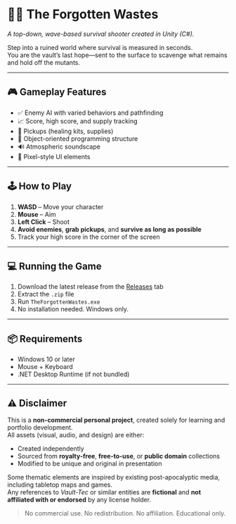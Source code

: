 # 🧟‍♂️ The Forgotten Wastes

_A top-down, wave-based survival shooter created in Unity (C#)._

Step into a ruined world where survival is measured in seconds.  
You are the vault’s last hope—sent to the surface to scavenge what remains and hold off the mutants.

---

## 🎮 Gameplay Features

- ✅ Enemy AI with varied behaviors and pathfinding  
- 📈 Score, high score, and supply tracking  
- 💊 Pickups (healing kits, supplies)  
- 🧠 Object-oriented programming structure  
- 🔊 Atmospheric soundscape  
- 🎨 Pixel-style UI elements  

---

## 🕹️ How to Play

1. **WASD** – Move your character  
2. **Mouse** – Aim  
3. **Left Click** – Shoot  
4. **Avoid enemies**, **grab pickups**, and **survive as long as possible**  
5. Track your high score in the corner of the screen  

---

## 💻 Running the Game

1. Download the latest release from the [Releases](../../releases) tab  
2. Extract the `.zip` file  
3. Run `TheForgottenWastes.exe`  
4. No installation needed. Windows only.

---

## 📦 Requirements

- Windows 10 or later  
- Mouse + Keyboard  
- .NET Desktop Runtime (if not bundled)

---

## ⚠️ Disclaimer

This is a **non-commercial personal project**, created solely for learning and portfolio development.  
All assets (visual, audio, and design) are either:

- Created independently
- Sourced from **royalty-free**, **free-to-use**, or **public domain** collections  
- Modified to be unique and original in presentation

Some thematic elements are inspired by existing post-apocalyptic media, including tabletop maps and games.  
Any references to _Vault-Tec_ or similar entities are **fictional** and **not affiliated with or endorsed** by any license holder.

> No commercial use. No redistribution. No affiliation. Educational only.
